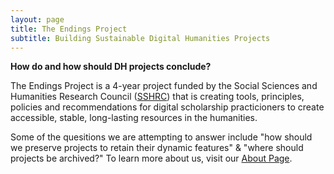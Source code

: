 ```yaml
---
layout: page
title: The Endings Project
subtitle: Building Sustainable Digital Humanities Projects
---
```


**How do and how should DH projects conclude?**

The Endings Project is a 4-year project funded by the Social Sciences and Humanities Research Council ([SSHRC](http://www.sshrc-crsh.gc.ca/)) that is creating tools, principles, policies and recommendations for digital scholarship practicioners to create accessible, stable, long-lasting resources in the humanities.

Some of the quesitions we are attempting to answer include "how should we preserve projects to retain their dynamic features" & "where should projects be archived?" To learn more about us, visit our [About Page](./about.md).
